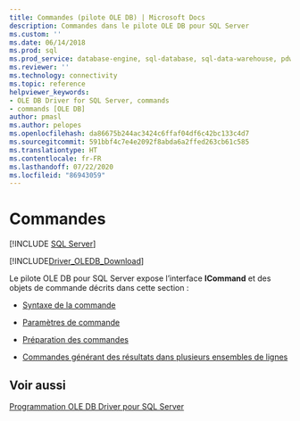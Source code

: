 ```yaml
---
title: Commandes (pilote OLE DB) | Microsoft Docs
description: Commandes dans le pilote OLE DB pour SQL Server
ms.custom: ''
ms.date: 06/14/2018
ms.prod: sql
ms.prod_service: database-engine, sql-database, sql-data-warehouse, pdw
ms.reviewer: ''
ms.technology: connectivity
ms.topic: reference
helpviewer_keywords:
- OLE DB Driver for SQL Server, commands
- commands [OLE DB]
author: pmasl
ms.author: pelopes
ms.openlocfilehash: da86675b244ac3424c6ffaf04df6c42bc133c4d7
ms.sourcegitcommit: 591bbf4c7e4e2092f8abda6a2ffed263cb61c585
ms.translationtype: HT
ms.contentlocale: fr-FR
ms.lasthandoff: 07/22/2020
ms.locfileid: "86943059"
---
```

# <a name="commands"></a>Commandes
[!INCLUDE [SQL Server](../../../includes/applies-to-version/sql-asdb-asdbmi-asa-pdw.md)]

[!INCLUDE[Driver_OLEDB_Download](../../../includes/driver_oledb_download.md)]

  Le pilote OLE DB pour SQL Server expose l’interface **ICommand** et des objets de commande décrits dans cette section :  
  
-   [Syntaxe de la commande](../../oledb/ole-db-commands/command-syntax.md)  
  
-   [Paramètres de commande](../../oledb/ole-db-commands/command-parameters.md)  
  
-   [Préparation des commandes](../../oledb/ole-db-commands/preparing-commands.md)  
  
-   [Commandes générant des résultats dans plusieurs ensembles de lignes](../../oledb/ole-db-commands/commands-generating-multiple-rowset-results.md)  
  
## <a name="see-also"></a>Voir aussi  
 [Programmation OLE DB Driver pour SQL Server](../../oledb/ole-db/oledb-driver-for-sql-server-programming.md)  
  
  
